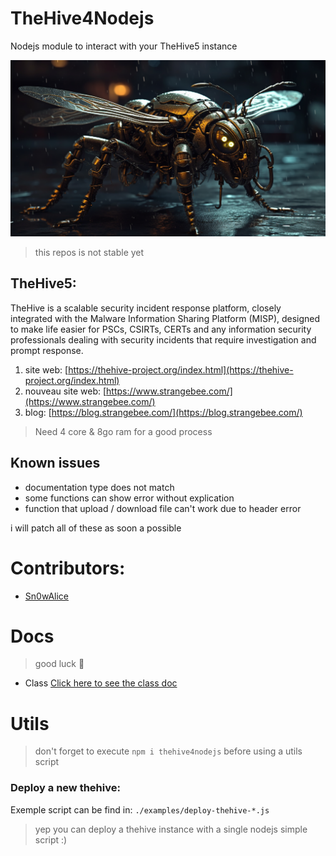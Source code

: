 # TheHive4Nodejs
Nodejs module to interact with your TheHive5 instance

<p align="center">
    <img src="./.github/logo.png">
</p>

> this repos is not stable yet

## TheHive5: 
TheHive is a scalable security incident response platform, closely integrated with the Malware Information Sharing Platform (MISP), designed to make life easier for PSCs, CSIRTs, CERTs and any information security professionals dealing with security incidents that require investigation and prompt response.

1. site web: [https://thehive-project.org/index.html](https://thehive-project.org/index.html)
2. nouveau site web: [https://www.strangebee.com/](https://www.strangebee.com/)
3. blog: [https://blog.strangebee.com/](https://blog.strangebee.com/)

> Need 4 core & 8go ram for a good process

## Known issues
- documentation type does not match
- some functions can show error without explication
- function that upload / download file can't work due to header error

i will patch all of these as soon a possible


# Contributors: 
- [Sn0wAlice](https://github.com/Sn0wAlice)



# Docs

> good luck 🥹

- Class [Click here to see the class doc](./docs/class.md)

# Utils

> don't forget to execute `npm i thehive4nodejs` before using a utils script

### Deploy a new thehive: 
Exemple script can be find in: `./examples/deploy-thehive-*.js`

> yep you can deploy a thehive instance with a single nodejs simple script :)